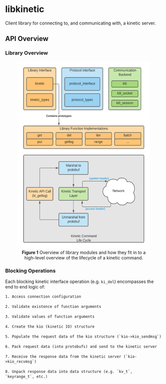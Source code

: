 # libkinetic

Client library for connecting to, and communicating with, a kinetic server.


## API Overview

### Library Overview


<figure align="center">
  <img src="assets/Kinetic_Library_Organization.png" height="600" />
  <figcaption text-align:"middle">
    <strong>Figure 1</strong>
    Overview of library modules and how they fit in to a high-level overview of the lifecycle of a kinetic command.
  </figcaption>
</figure>

### Blocking Operations

Each blocking kinetic interface operation (e.g. `ki_del`) encompasses the end to end logic of:

	1. Access connection configuration

	2. Validate existence of function arguments

	3. Validate values of function arguments

	4. Create the kio (kinetic IO) structure

	5. Populate the request data of the kio structure (`kio->kio_sendmsg`)

	6. Pack request data (into protobufs) and send to the kinetic server

	7. Receive the response data from the kinetic server (`kio->kio_recvmsg`)

	8. Unpack response data into data structure (e.g. `kv_t`, `keyrange_t`, etc.)
